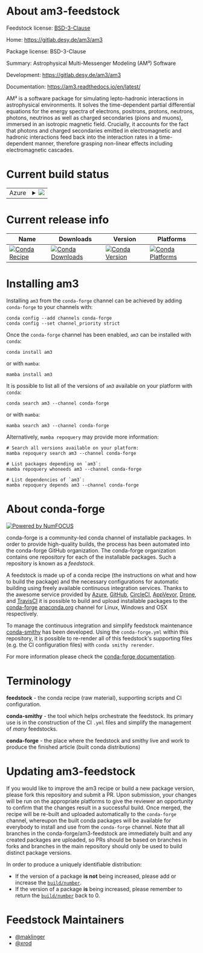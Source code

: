 About am3-feedstock
===================

Feedstock license: [BSD-3-Clause](https://github.com/conda-forge/am3-feedstock/blob/main/LICENSE.txt)

Home: https://gitlab.desy.de/am3/am3

Package license: BSD-3-Clause

Summary: Astrophysical Multi-Messenger Modeling (AM³) Software

Development: https://gitlab.desy.de/am3/am3

Documentation: https://am3.readthedocs.io/en/latest/

AM³ is a software package for simulating lepto-hadronic interactions in astrophysical environments.
It solves the time-dependent partial differential equations for the energy spectra of electrons,
positrons, protons, neutrons, photons, neutrinos as well as charged secondaries (pions and muons),
immersed in an isotropic magnetic field. Crucially, it accounts for the fact that photons and
charged secondaries emitted in electromagnetic and hadronic interactions feed back into the
interaction rates in a time-dependent manner, therefore grasping non-linear effects including
electromagnetic cascades.


Current build status
====================


<table>
    
  <tr>
    <td>Azure</td>
    <td>
      <details>
        <summary>
          <a href="https://dev.azure.com/conda-forge/feedstock-builds/_build/latest?definitionId=26344&branchName=main">
            <img src="https://dev.azure.com/conda-forge/feedstock-builds/_apis/build/status/am3-feedstock?branchName=main">
          </a>
        </summary>
        <table>
          <thead><tr><th>Variant</th><th>Status</th></tr></thead>
          <tbody><tr>
              <td>linux_64_python3.10.____cpython</td>
              <td>
                <a href="https://dev.azure.com/conda-forge/feedstock-builds/_build/latest?definitionId=26344&branchName=main">
                  <img src="https://dev.azure.com/conda-forge/feedstock-builds/_apis/build/status/am3-feedstock?branchName=main&jobName=linux&configuration=linux%20linux_64_python3.10.____cpython" alt="variant">
                </a>
              </td>
            </tr><tr>
              <td>linux_64_python3.11.____cpython</td>
              <td>
                <a href="https://dev.azure.com/conda-forge/feedstock-builds/_build/latest?definitionId=26344&branchName=main">
                  <img src="https://dev.azure.com/conda-forge/feedstock-builds/_apis/build/status/am3-feedstock?branchName=main&jobName=linux&configuration=linux%20linux_64_python3.11.____cpython" alt="variant">
                </a>
              </td>
            </tr><tr>
              <td>linux_64_python3.12.____cpython</td>
              <td>
                <a href="https://dev.azure.com/conda-forge/feedstock-builds/_build/latest?definitionId=26344&branchName=main">
                  <img src="https://dev.azure.com/conda-forge/feedstock-builds/_apis/build/status/am3-feedstock?branchName=main&jobName=linux&configuration=linux%20linux_64_python3.12.____cpython" alt="variant">
                </a>
              </td>
            </tr><tr>
              <td>linux_64_python3.13.____cp313</td>
              <td>
                <a href="https://dev.azure.com/conda-forge/feedstock-builds/_build/latest?definitionId=26344&branchName=main">
                  <img src="https://dev.azure.com/conda-forge/feedstock-builds/_apis/build/status/am3-feedstock?branchName=main&jobName=linux&configuration=linux%20linux_64_python3.13.____cp313" alt="variant">
                </a>
              </td>
            </tr><tr>
              <td>linux_64_python3.14.____cp314</td>
              <td>
                <a href="https://dev.azure.com/conda-forge/feedstock-builds/_build/latest?definitionId=26344&branchName=main">
                  <img src="https://dev.azure.com/conda-forge/feedstock-builds/_apis/build/status/am3-feedstock?branchName=main&jobName=linux&configuration=linux%20linux_64_python3.14.____cp314" alt="variant">
                </a>
              </td>
            </tr><tr>
              <td>osx_64_python3.10.____cpython</td>
              <td>
                <a href="https://dev.azure.com/conda-forge/feedstock-builds/_build/latest?definitionId=26344&branchName=main">
                  <img src="https://dev.azure.com/conda-forge/feedstock-builds/_apis/build/status/am3-feedstock?branchName=main&jobName=osx&configuration=osx%20osx_64_python3.10.____cpython" alt="variant">
                </a>
              </td>
            </tr><tr>
              <td>osx_64_python3.11.____cpython</td>
              <td>
                <a href="https://dev.azure.com/conda-forge/feedstock-builds/_build/latest?definitionId=26344&branchName=main">
                  <img src="https://dev.azure.com/conda-forge/feedstock-builds/_apis/build/status/am3-feedstock?branchName=main&jobName=osx&configuration=osx%20osx_64_python3.11.____cpython" alt="variant">
                </a>
              </td>
            </tr><tr>
              <td>osx_64_python3.12.____cpython</td>
              <td>
                <a href="https://dev.azure.com/conda-forge/feedstock-builds/_build/latest?definitionId=26344&branchName=main">
                  <img src="https://dev.azure.com/conda-forge/feedstock-builds/_apis/build/status/am3-feedstock?branchName=main&jobName=osx&configuration=osx%20osx_64_python3.12.____cpython" alt="variant">
                </a>
              </td>
            </tr><tr>
              <td>osx_64_python3.13.____cp313</td>
              <td>
                <a href="https://dev.azure.com/conda-forge/feedstock-builds/_build/latest?definitionId=26344&branchName=main">
                  <img src="https://dev.azure.com/conda-forge/feedstock-builds/_apis/build/status/am3-feedstock?branchName=main&jobName=osx&configuration=osx%20osx_64_python3.13.____cp313" alt="variant">
                </a>
              </td>
            </tr><tr>
              <td>osx_64_python3.14.____cp314</td>
              <td>
                <a href="https://dev.azure.com/conda-forge/feedstock-builds/_build/latest?definitionId=26344&branchName=main">
                  <img src="https://dev.azure.com/conda-forge/feedstock-builds/_apis/build/status/am3-feedstock?branchName=main&jobName=osx&configuration=osx%20osx_64_python3.14.____cp314" alt="variant">
                </a>
              </td>
            </tr><tr>
              <td>osx_arm64_python3.10.____cpython</td>
              <td>
                <a href="https://dev.azure.com/conda-forge/feedstock-builds/_build/latest?definitionId=26344&branchName=main">
                  <img src="https://dev.azure.com/conda-forge/feedstock-builds/_apis/build/status/am3-feedstock?branchName=main&jobName=osx&configuration=osx%20osx_arm64_python3.10.____cpython" alt="variant">
                </a>
              </td>
            </tr><tr>
              <td>osx_arm64_python3.11.____cpython</td>
              <td>
                <a href="https://dev.azure.com/conda-forge/feedstock-builds/_build/latest?definitionId=26344&branchName=main">
                  <img src="https://dev.azure.com/conda-forge/feedstock-builds/_apis/build/status/am3-feedstock?branchName=main&jobName=osx&configuration=osx%20osx_arm64_python3.11.____cpython" alt="variant">
                </a>
              </td>
            </tr><tr>
              <td>osx_arm64_python3.12.____cpython</td>
              <td>
                <a href="https://dev.azure.com/conda-forge/feedstock-builds/_build/latest?definitionId=26344&branchName=main">
                  <img src="https://dev.azure.com/conda-forge/feedstock-builds/_apis/build/status/am3-feedstock?branchName=main&jobName=osx&configuration=osx%20osx_arm64_python3.12.____cpython" alt="variant">
                </a>
              </td>
            </tr><tr>
              <td>osx_arm64_python3.13.____cp313</td>
              <td>
                <a href="https://dev.azure.com/conda-forge/feedstock-builds/_build/latest?definitionId=26344&branchName=main">
                  <img src="https://dev.azure.com/conda-forge/feedstock-builds/_apis/build/status/am3-feedstock?branchName=main&jobName=osx&configuration=osx%20osx_arm64_python3.13.____cp313" alt="variant">
                </a>
              </td>
            </tr><tr>
              <td>osx_arm64_python3.14.____cp314</td>
              <td>
                <a href="https://dev.azure.com/conda-forge/feedstock-builds/_build/latest?definitionId=26344&branchName=main">
                  <img src="https://dev.azure.com/conda-forge/feedstock-builds/_apis/build/status/am3-feedstock?branchName=main&jobName=osx&configuration=osx%20osx_arm64_python3.14.____cp314" alt="variant">
                </a>
              </td>
            </tr>
          </tbody>
        </table>
      </details>
    </td>
  </tr>
</table>

Current release info
====================

| Name | Downloads | Version | Platforms |
| --- | --- | --- | --- |
| [![Conda Recipe](https://img.shields.io/badge/recipe-am3-green.svg)](https://anaconda.org/conda-forge/am3) | [![Conda Downloads](https://img.shields.io/conda/dn/conda-forge/am3.svg)](https://anaconda.org/conda-forge/am3) | [![Conda Version](https://img.shields.io/conda/vn/conda-forge/am3.svg)](https://anaconda.org/conda-forge/am3) | [![Conda Platforms](https://img.shields.io/conda/pn/conda-forge/am3.svg)](https://anaconda.org/conda-forge/am3) |

Installing am3
==============

Installing `am3` from the `conda-forge` channel can be achieved by adding `conda-forge` to your channels with:

```
conda config --add channels conda-forge
conda config --set channel_priority strict
```

Once the `conda-forge` channel has been enabled, `am3` can be installed with `conda`:

```
conda install am3
```

or with `mamba`:

```
mamba install am3
```

It is possible to list all of the versions of `am3` available on your platform with `conda`:

```
conda search am3 --channel conda-forge
```

or with `mamba`:

```
mamba search am3 --channel conda-forge
```

Alternatively, `mamba repoquery` may provide more information:

```
# Search all versions available on your platform:
mamba repoquery search am3 --channel conda-forge

# List packages depending on `am3`:
mamba repoquery whoneeds am3 --channel conda-forge

# List dependencies of `am3`:
mamba repoquery depends am3 --channel conda-forge
```


About conda-forge
=================

[![Powered by
NumFOCUS](https://img.shields.io/badge/powered%20by-NumFOCUS-orange.svg?style=flat&colorA=E1523D&colorB=007D8A)](https://numfocus.org)

conda-forge is a community-led conda channel of installable packages.
In order to provide high-quality builds, the process has been automated into the
conda-forge GitHub organization. The conda-forge organization contains one repository
for each of the installable packages. Such a repository is known as a *feedstock*.

A feedstock is made up of a conda recipe (the instructions on what and how to build
the package) and the necessary configurations for automatic building using freely
available continuous integration services. Thanks to the awesome service provided by
[Azure](https://azure.microsoft.com/en-us/services/devops/), [GitHub](https://github.com/),
[CircleCI](https://circleci.com/), [AppVeyor](https://www.appveyor.com/),
[Drone](https://cloud.drone.io/welcome), and [TravisCI](https://travis-ci.com/)
it is possible to build and upload installable packages to the
[conda-forge](https://anaconda.org/conda-forge) [anaconda.org](https://anaconda.org/)
channel for Linux, Windows and OSX respectively.

To manage the continuous integration and simplify feedstock maintenance
[conda-smithy](https://github.com/conda-forge/conda-smithy) has been developed.
Using the ``conda-forge.yml`` within this repository, it is possible to re-render all of
this feedstock's supporting files (e.g. the CI configuration files) with ``conda smithy rerender``.

For more information please check the [conda-forge documentation](https://conda-forge.org/docs/).

Terminology
===========

**feedstock** - the conda recipe (raw material), supporting scripts and CI configuration.

**conda-smithy** - the tool which helps orchestrate the feedstock.
                   Its primary use is in the construction of the CI ``.yml`` files
                   and simplify the management of *many* feedstocks.

**conda-forge** - the place where the feedstock and smithy live and work to
                  produce the finished article (built conda distributions)


Updating am3-feedstock
======================

If you would like to improve the am3 recipe or build a new
package version, please fork this repository and submit a PR. Upon submission,
your changes will be run on the appropriate platforms to give the reviewer an
opportunity to confirm that the changes result in a successful build. Once
merged, the recipe will be re-built and uploaded automatically to the
`conda-forge` channel, whereupon the built conda packages will be available for
everybody to install and use from the `conda-forge` channel.
Note that all branches in the conda-forge/am3-feedstock are
immediately built and any created packages are uploaded, so PRs should be based
on branches in forks and branches in the main repository should only be used to
build distinct package versions.

In order to produce a uniquely identifiable distribution:
 * If the version of a package **is not** being increased, please add or increase
   the [``build/number``](https://docs.conda.io/projects/conda-build/en/latest/resources/define-metadata.html#build-number-and-string).
 * If the version of a package **is** being increased, please remember to return
   the [``build/number``](https://docs.conda.io/projects/conda-build/en/latest/resources/define-metadata.html#build-number-and-string)
   back to 0.

Feedstock Maintainers
=====================

* [@maklinger](https://github.com/maklinger/)
* [@xrod](https://github.com/xrod/)

